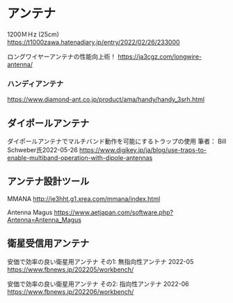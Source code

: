 # アンテナ

1200ＭＨz (25cm)
https://t1000zawa.hatenadiary.jp/entry/2022/02/26/233000

ロングワイヤーアンテナの性能向上術！
https://ja3cgz.com/longwire-antenna/

### ハンディアンテナ
https://www.diamond-ant.co.jp/product/ama/handy/handy_3srh.html

## ダイポールアンテナ
ダイポールアンテナでマルチバンド動作を可能にするトラップの使用
筆者： Bill Schweber氏2022-05-26
https://www.digikey.jp/ja/blog/use-traps-to-enable-multiband-operation-with-dipole-antennas

## アンテナ設計ツール
MMANA
http://je3hht.g1.xrea.com/mmana/index.html

Antenna Magus
https://www.aetjapan.com/software.php?Antenna=Antenna_Magus


## 衛星受信用アンテナ
安価で効率の良い衛星用アンテナ その1: 無指向性アンテナ 2022-05
https://www.fbnews.jp/202205/workbench/

安価で効率の良い衛星用アンテナ その2: 指向性アンテナ 2022-06
https://www.fbnews.jp/202206/workbench/

